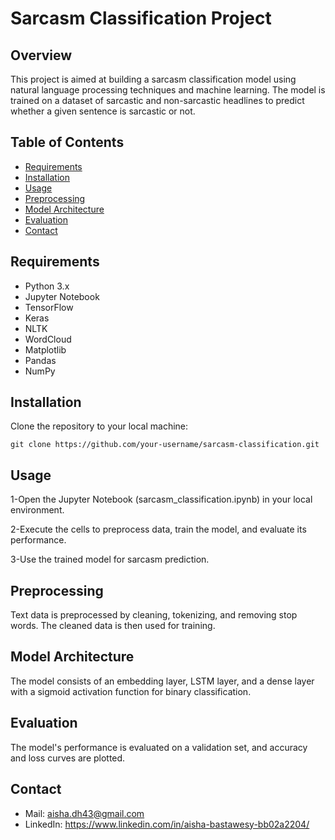 # Sarcasm Classification Project

## Overview

This project is aimed at building a sarcasm classification model using natural language processing techniques and machine learning. The model is trained on a dataset of sarcastic and non-sarcastic headlines to predict whether a given sentence is sarcastic or not.
## Table of Contents

- [Requirements](#requirements)
- [Installation](#installation)
- [Usage](#usage)
- [Preprocessing](#preprocessing)
- [Model Architecture](#model-architecture)
- [Evaluation](#evaluation)
- [Contact](#contact)

## Requirements

- Python 3.x
- Jupyter Notebook
- TensorFlow
- Keras
- NLTK
- WordCloud
- Matplotlib
- Pandas
- NumPy


## Installation

Clone the repository to your local machine:
```
git clone https://github.com/your-username/sarcasm-classification.git
```


## Usage

1-Open the Jupyter Notebook (sarcasm_classification.ipynb) in your local environment.

2-Execute the cells to preprocess data, train the model, and evaluate its performance.

3-Use the trained model for sarcasm prediction.

## Preprocessing
Text data is preprocessed by cleaning, tokenizing, and removing stop words. The cleaned data is then used for training.

## Model Architecture
The model consists of an embedding layer, LSTM layer, and a dense layer with a sigmoid activation function for binary classification.

## Evaluation
The model's performance is evaluated on a validation set, and accuracy and loss curves are plotted.

## Contact

- Mail: aisha.dh43@gmail.com
- LinkedIn: https://www.linkedin.com/in/aisha-bastawesy-bb02a2204/

